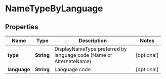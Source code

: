 
# NameTypeByLanguage

## Properties
Name | Type | Description | Notes
------------ | ------------- | ------------- | -------------
**type** | **String** | DisplayNameType preferred by language code (Name or AlternateName). |  [optional]
**language** | **String** | Language code. |  [optional]



